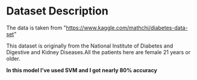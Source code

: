 # Dataset Description
The data is taken from "https://www.kaggle.com/mathchi/diabetes-data-set"

This dataset is originally from the National Institute of Diabetes and Digestive and Kidney Diseases.All the patients here are female 21 years or older.













**In this model I've used SVM and I got nearly 80% accuracy**  


